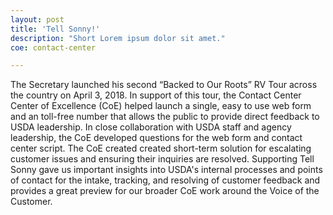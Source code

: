 ```yaml
---
layout: post
title: 'Tell Sonny!'
description: "Short Lorem ipsum dolor sit amet."
coe: contact-center

---
```


The Secretary launched his second “Backed to Our Roots” RV Tour across the country on April 3, 2018. In support of this tour, the Contact Center Center of Excellence (CoE) helped launch a single, easy to use web form and an toll-free number that allows the public to provide direct feedback to USDA leadership. In close collaboration with USDA staff and agency leadership, the CoE developed questions for the web form and contact center script. The CoE created created short-term solution for escalating customer issues and ensuring their inquiries are resolved.  Supporting Tell Sonny gave us important insights into USDA's internal processes and points of contact for the intake, tracking, and resolving of customer feedback and provides a great preview for our broader CoE work around the Voice of the Customer.
